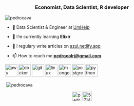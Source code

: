 <h3 align="center">Economist, Data Scientist, R developer</h3>

<p align="left"> <img src="https://komarev.com/ghpvc/?username=pedrocava" alt="pedrocava" /> </p>

- 🔭 Data Scientist & Engineer at [UmHelp](https://www.umhelp.com/)

- 🌱 I’m currently learning **Elixir**

- 📝 I regulary write articles on [azul.netlify.app](http://https://azul.netlify.app)

- 📫 How to reach me **pedrocolrj@gmail.com**

<p align="left"><img src="https://devicons.github.io/devicon/devicon.git/icons/amazonwebservices/amazonwebservices-original-wordmark.svg" alt="aws" width="40" height="40"/> <img src="https://devicons.github.io/devicon/devicon.git/icons/docker/docker-original-wordmark.svg" alt="docker" width="40" height="40"/> <img src="https://www.vectorlogo.zone/logos/git-scm/git-scm-icon.svg" alt="git" width="40" height="40"/> <img src="https://devicons.github.io/devicon/devicon.git/icons/linux/linux-original.svg" alt="linux" width="40" height="40"/> <img src="https://devicons.github.io/devicon/devicon.git/icons/mongodb/mongodb-original-wordmark.svg" alt="mongodb" width="40" height="40"/> <img src="https://devicons.github.io/devicon/devicon.git/icons/postgresql/postgresql-original-wordmark.svg" alt="postgresql" width="40" height="40"/> <img src="https://devicons.github.io/devicon/devicon.git/icons/python/python-original.svg" alt="python" width="40" height="40"/></p>

<p>&nbsp;<img align="center" src="https://github-readme-stats.vercel.app/api?username=pedrocava&show_icons=true" alt="pedrocava" /></p>


<p align="center">
<a href="https://twitter.com/pedroocava" target="blank"><img align="center" src="https://cdn.jsdelivr.net/npm/simple-icons@3.0.1/icons/twitter.svg" alt="pedroocava" height="30" width="30" /></a>
<a href=https://stackoverflow.com/users/8278018/pedro-cavalcante?tab=profile" target="blank"><img align="center" src="https://cdn.jsdelivr.net/npm/simple-icons@3.0.1/icons/stackoverflow.svg" alt="571485" height="30" width="30" /></a>
</p>
